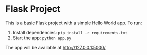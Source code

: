 # Flask Project

This is a basic Flask project with a simple Hello World app. To run:

1. Install dependencies: `pip install -r requirements.txt`
2. Start the app: `python app.py`

The app will be available at http://127.0.0.1:5000/
